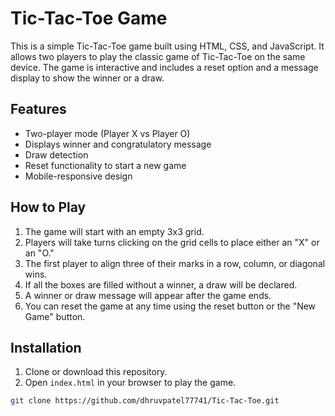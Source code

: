 # Tic-Tac-Toe Game

This is a simple Tic-Tac-Toe game built using HTML, CSS, and JavaScript. It allows two players to play the classic game of Tic-Tac-Toe on the same device. The game is interactive and includes a reset option and a message display to show the winner or a draw.

## Features

- Two-player mode (Player X vs Player O)
- Displays winner and congratulatory message
- Draw detection
- Reset functionality to start a new game
- Mobile-responsive design

## How to Play

1. The game will start with an empty 3x3 grid.
2. Players will take turns clicking on the grid cells to place either an "X" or an "O."
3. The first player to align three of their marks in a row, column, or diagonal wins.
4. If all the boxes are filled without a winner, a draw will be declared.
5. A winner or draw message will appear after the game ends.
6. You can reset the game at any time using the reset button or the "New Game" button.

## Installation

1. Clone or download this repository.
2. Open `index.html` in your browser to play the game.

```bash
git clone https://github.com/dhruvpatel77741/Tic-Tac-Toe.git
